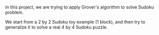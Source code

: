 In this project, we are trying to apply Grover's algorithm to solve Sudoku problem.

We start from a 2 by 2 Sudoku toy example (1 block), and then try to generalize it to solve a real 4 by 4 Sudoku puzzle.
